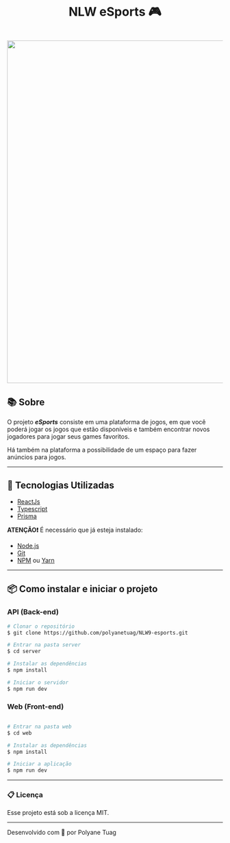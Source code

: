 <h1 align="center"> NLW eSports 🎮</h1>

<h1 align="center">
    <img width= '800' src="../NLW9-esports/web/public/interface2.gif"> 
</h1>

## 📚 Sobre

O projeto ***eSports*** consiste em uma plataforma de jogos, em que você poderá jogar os jogos que estão disponíveis e também encontrar novos jogadores para jogar seus games favoritos. 

Há também na plataforma a possibilidade de um espaço para fazer anúncios para jogos.

---

## 🚀 Tecnologias Utilizadas

- [ReactJs](https://react.dev/)
- [Typescript](https://www.typescriptlang.org/)
- [Prisma](https://www.prisma.io/?via=start&gad_source=1)

**ATENÇÃO❗** É necessário que já esteja instalado:

- [Node.js](https://nodejs.org/pt)
- [Git](https://git-scm.com/doc)
- [NPM](https://docs.npmjs.com/) ou [Yarn](https://yarnpkg.com/getting-started)

---

## 📦 Como instalar e iniciar o projeto

### API (Back-end)

```bash
# Clonar o repositório
$ git clone https://github.com/polyanetuag/NLW9-esports.git

# Entrar na pasta server
$ cd server

# Instalar as dependências
$ npm install

# Iniciar o servidor
$ npm run dev

```

### Web (Front-end)

```bash

# Entrar na pasta web
$ cd web

# Instalar as dependências
$ npm install

# Iniciar a aplicação
$ npm run dev

```

---

### 📋 Licença

Esse projeto está sob a licença MIT.

---

Desenvolvido com 💜 por Polyane Tuag
